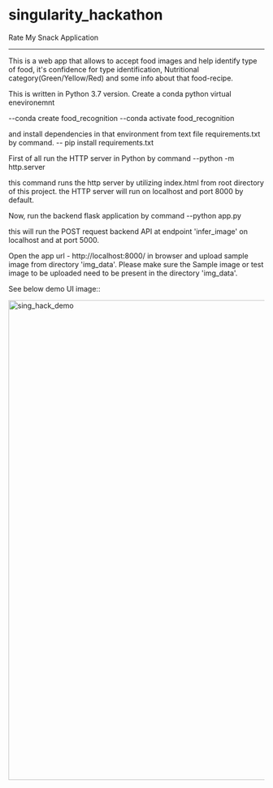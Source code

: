 # singularity_hackathon

Rate My Snack Application

----------------------------------------------------------------------------------------

This is a web app that allows to accept food images and help identify type of food, it's confidence for type identification,
Nutritional category(Green/Yellow/Red) and some info about that food-recipe.


This is written in Python 3.7 version. Create a conda python virtual enevironemnt

--conda create food_recognition
--conda activate food_recognition


and install dependencies in that environment from text file requirements.txt by command.
-- pip install requirements.txt


First of all run the HTTP server in Python by command
--python -m http.server

this command runs the http server by utilizing index.html from root directory of this project. 
the HTTP server will run on localhost and port 8000 by default.


Now, run the backend flask application by command
--python app.py

this will run the POST request backend API at endpoint 'infer_image' on localhost and at port 5000.


Open the app url - http://localhost:8000/ in browser and upload sample image from directory 'img_data'. 
Please make sure the Sample image or test image to be uploaded need to be present in the directory 'img_data'.


See below demo UI image::

<img width="945" alt="sing_hack_demo" src="https://user-images.githubusercontent.com/25390594/227732582-b96af906-e717-40e8-8ed7-c2b8044df826.png">

